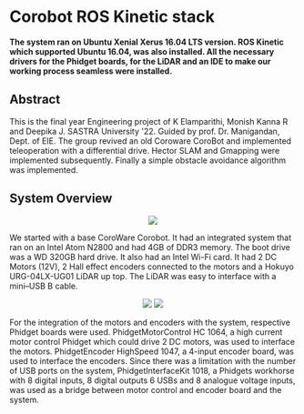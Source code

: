 # Corobot ROS Kinetic stack

**The system ran on Ubuntu Xenial Xerus 16.04 LTS version. ROS Kinetic which supported Ubuntu 16.04, was also installed. All the necessary drivers for the Phidget boards, for the LiDAR and an IDE to make our working process seamless were installed.**

## Abstract
This is the final year Engineering project of K Elamparithi, Monish Kanna R and Deepika J. SASTRA University '22.
Guided by prof. Dr. Manigandan, Dept. of EIE.
The group revived an old Coroware CoroBot and implemented teleoperation with a differential drive. 
Hector SLAM and Gmapping were implemented subsequently. Finally a simple obstacle avoidance algorithm was implemented.

## System Overview
<p align="center">
  <img src="https://user-images.githubusercontent.com/59819164/215282088-63bd709a-e9d1-44f2-994d-ea69c5da6e7f.png" />
</p>


We started with a base CoroWare Corobot. It had an integrated system that ran on an Intel Atom N2800 and had 4GB of DDR3 memory. The boot drive was a WD 320GB hard drive. It also had an Intel Wi-Fi card. It had 2 DC Motors (12V), 2 Hall effect encoders connected to the motors and a Hokuyo URG-04LX-UG01 LiDAR up top. The LiDAR was easy to interface with a mini–USB B cable.

<p align="center">
  <img src="https://user-images.githubusercontent.com/59819164/215282118-a8c9812e-fd1b-48be-9cf6-953c8afb955f.png" />
  <img src="https://user-images.githubusercontent.com/59819164/215282125-6d981d35-1976-4197-aaba-47e85e49d309.png" />
</p>

For the integration of the motors and encoders with the system, respective Phidget boards were used. 
PhidgetMotorControl HC 1064, a high current motor control Phidget which could drive 2 DC motors, was used to interface the motors. PhidgetEncoder HighSpeed 1047, a 4-input encoder board, was used to interface the encoders.
Since there was a limitation with the number of USB ports on the system, PhidgetInterfaceKit 1018, a Phidgets workhorse with 8 digital inputs, 8 digital outputs 6 USBs and 8 analogue voltage inputs, was used as a bridge between motor control and encoder board and the system.

